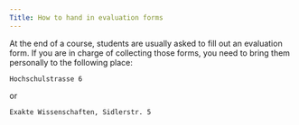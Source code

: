 ```yaml
---
Title: How to hand in evaluation forms
---
```


At the end of a course, students are usually asked to fill out an evaluation form. 
If you are in charge of collecting those forms, you need to bring them personally to the following place: 

```Office n. 241
Hochschulstrasse 6 
```

or

```Dekanat, Philosophisch-naturwissenschaftliche Fakultät (Room 010)
Exakte Wissenschaften, Sidlerstr. 5
```
